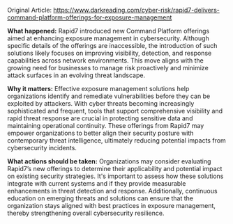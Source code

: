 Original Article: https://www.darkreading.com/cyber-risk/rapid7-delivers-command-platform-offerings-for-exposure-management

**What happened:** Rapid7 introduced new Command Platform offerings aimed at enhancing exposure management in cybersecurity. Although specific details of the offerings are inaccessible, the introduction of such solutions likely focuses on improving visibility, detection, and response capabilities across network environments. This move aligns with the growing need for businesses to manage risk proactively and minimize attack surfaces in an evolving threat landscape.

**Why it matters:** Effective exposure management solutions help organizations identify and remediate vulnerabilities before they can be exploited by attackers. With cyber threats becoming increasingly sophisticated and frequent, tools that support comprehensive visibility and rapid threat response are crucial in protecting sensitive data and maintaining operational continuity. These offerings from Rapid7 may empower organizations to better align their security posture with contemporary threat intelligence, ultimately reducing potential impacts from cybersecurity incidents.

**What actions should be taken:** Organizations may consider evaluating Rapid7’s new offerings to determine their applicability and potential impact on existing security strategies. It's important to assess how these solutions integrate with current systems and if they provide measurable enhancements in threat detection and response. Additionally, continuous education on emerging threats and solutions can ensure that the organization stays aligned with best practices in exposure management, thereby strengthening overall cybersecurity resilience.